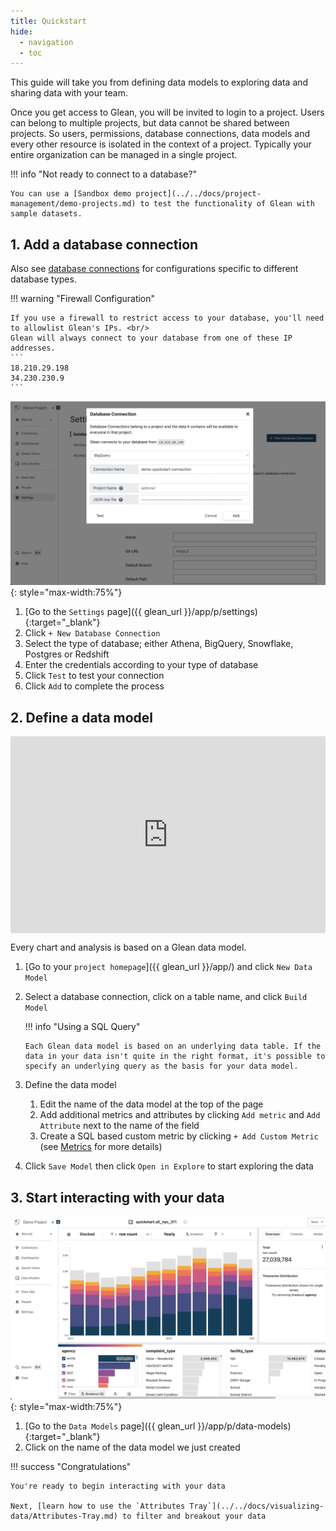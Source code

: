 ```yaml
---
title: Quickstart
hide:
  - navigation
  - toc
---
```


This guide will take you from defining data models to exploring data and sharing data with your team.

Once you get access to Glean, you will be invited to login to a project. Users can belong to multiple projects, but data cannot be shared between projects. So users, permissions, database connections, data models and every other resource is isolated in the context of a project. Typically your entire organization can be managed in a single project.

!!! info "Not ready to connect to a database?"

    You can use a [Sandbox demo project](../../docs/project-management/demo-projects.md) to test the functionality of Glean with sample datasets.

## 1. Add a database connection

Also see [database connections](../../docs/database-connections/index.md) for configurations specific to different database types.

!!! warning "Firewall Configuration"

    If you use a firewall to restrict access to your database, you'll need to allowlist Glean's IPs. <br/>
    Glean will always connect to your database from one of these IP addresses.
    ```
    18.210.29.198
    34.230.230.9
    ```

![modal to add database connection](../quickstart/db-conn-modal.png){: style="max-width:75%"}

1. [Go to the `Settings` page]({{ glean_url }}/app/p/settings){:target="\_blank"}
2. Click `+ New Database Connection`
3. Select the type of database; either Athena, BigQuery, Snowflake, Postgres or Redshift
4. Enter the credentials according to your type of database
5. Click `Test` to test your connection
6. Click `Add` to complete the process

## 2. Define a data model

<div style="position: relative; padding-bottom: 62.5%; height: 0;"><iframe src="https://www.loom.com/embed/16445a878e2d4e12af36241ce581345d?hide_owner=true&hide_share=true&hide_title=true&hideEmbedTopBar=true" frameborder="0" webkitallowfullscreen mozallowfullscreen allowfullscreen style="position: absolute; top: 0; left: 0; width: 100%; height: 100%;"></iframe></div>

Every chart and analysis is based on a Glean data model.

1.  [Go to your `project homepage`]({{ glean_url }}/app/) and click `New Data Model`
2.  Select a database connection, click on a table name, and click `Build Model`

    !!! info "Using a SQL Query"

        Each Glean data model is based on an underlying data table. If the data in your data isn't quite in the right format, it's possible to specify an underlying query as the basis for your data model.

3.  Define the data model

    1. Edit the name of the data model at the top of the page
    2. Add additional metrics and attributes by clicking `Add metric` and `Add Attribute` next to the name of the field
    3. Create a SQL based custom metric by clicking `+ Add Custom Metric` (see [Metrics](../../docs/data-modeling/Metrics.md) for more details)

4.  Click `Save Model` then click `Open in Explore` to start exploring the data

## 3. Start interacting with your data

![data explorer view](../quickstart/explore.png){: style="max-width:75%"}

1. [Go to the `Data Models` page]({{ glean_url }}/app/p/data-models){:target="\_blank"}
2. Click on the name of the data model we just created

!!! success "Congratulations"

    You're ready to begin interacting with your data

    Next, [learn how to use the `Attributes Tray`](../../docs/visualizing-data/Attributes-Tray.md) to filter and breakout your data

